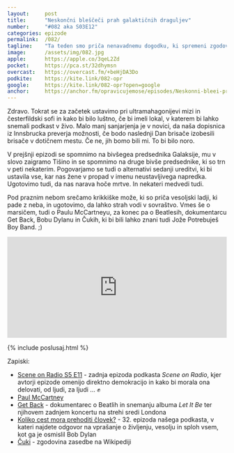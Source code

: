 ```yaml
---
layout: 	post
title:  	"Neskončni bleščeči prah galaktičnih draguljev"
number: 	"#082 aka S03E12"
categories:	epizode
permalink:	/082/
tagline: 	"Ta teden smo priča nenavadnemu dogodku, ki spremeni zgodovina Krikkita in zgodnjo galaktično zgodovino, kot tako. Spomnimo se na mnoge lepe pesmi."
image:		/assets/img/082.jpg
apple:		https://apple.co/3qeL2Zd
pocket:		https://pca.st/32dhymsn
overcast:	https://overcast.fm/+beHjDA3Do
podkite:	https://kite.link/082-opr
google:		https://kite.link/082-opr?open=google
anchor:		https://anchor.fm/opravicujemose/episodes/Neskonni-bleei-prah-galaktinih-draguljev-e1bughq
---
```


Zdravo. Tokrat se za začetek ustavimo pri ultramahagonijevi mizi in česterfildski sofi in kako bi bilo luštno, če bi imeli lokal, v katerem bi lahko snemali podkast v živo. Malo manj sanjarjenja je v novici, da naša dopisnica iz Innsbrucka preverja možnosti, če bodo naslednji Dan brisače izobesili brisače v dotičnem mestu. Če ne, jih bomo bili mi. To bi bilo noro. 

V prejšnji epizodi se spomnimo na bivšegea predsednika Galaksije, mu v slovo zaigramo Tišino in se spomnimo na druge bivše predsednike, ki so trn v peti nekaterim. Pogovarjamo se tudi o alternativi sedanji ureditvi, ki bi ustavila vse, kar nas žene v propad v imenu neustavljivega napredka. Ugotovimo tudi, da nas narava hoče mrtve. In nekateri medvedi tudi. 

Pod praznim nebom srečamo krikkiške može, ki so priča vesoljski ladji, ki pade z neba, in ugotovimo, da lahko strah vodi v sovraštvo. Vmes še o marsičem, tudi o Paulu McCartneyu, za konec pa o Beatlesih, dokumentarcu Get Back, Bobu Dylanu in Čukih, ki bi bili lahko znani tudi Jože Potrebuješ Boy Band. ;) 

<iframe src="https://open.spotify.com/embed/episode/75xmLGNpAISAm2MpDdXYYB?utm_source=generator" width="100%" height="232" frameBorder="0" allowfullscreen="" allow="autoplay; clipboard-write; encrypted-media; fullscreen; picture-in-picture"></iframe>

{% include poslusaj.html %}

Zapiski:
- [Scene on Radio S5 E11](http://www.sceneonradio.org/s5-e11-change-everything/) - zadnja epizoda podkasta _Scene on Radio_, kjer avtorji epizode omenijo direktno demokracijo in kako bi morala ona delovati, od ljudi, za ljudi ... ✊
- [Paul McCartney](https://www.paulmccartney.com/)
- [Get Back](https://en.wikipedia.org/wiki/The_Beatles:_Get_Back) - dokumentarec o Beatlih in snemanju albuma _Let It Be_ ter njihovem zadnjem koncertu na strehi sredi Londona
- [Koliko cest mora prehoditi človek?](https://opravicujemo.se/032/) - 32. epizoda našega podkasta, v kateri najdete odgovor na vprašanje o življenju, vesolju in sploh vsem, kot ga je osmislil Bob Dylan
- [Čuki](https://sl.wikipedia.org/wiki/%C4%8Cuki) - zgodovina zasedbe na Wikipediji